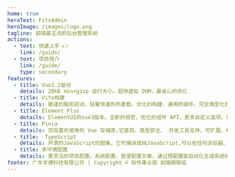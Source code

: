 ```yaml
---
home: true
heroText: FitsAdmin
heroImage: /images/logo.png
tagline: 前端最主流的后台管理系统
actions:
  - text: 快速上手 👉
    link: /guide/
  - text: 项目简介
    link: /guide/
    type: secondary
features:
  - title: Vue3.2驱动
    details: 20kB min+gzip 运行大小，超快虚拟 DOM，最省心的优化
  - title: Vite构建
    details: 极速的服务启动，轻量快速的热重载，优化的构建，通用的插件，完全类型化的API
  - title: Element Plus
    details: ElementUI的vue3版本，全新的视觉，优化的组件 API，更多自定义选项，更加详尽友好的文档
  - title: Pinia
    details: 您将喜欢使用的 Vue 存储库,它直观、类型安全、 开发工具支持、可扩展、模块化设计、极轻
  - title:  TypeScript
    details: 开源的JavaScript的超集，它可编译成纯JavaScript,可以在任何浏览器、任何计算机和任何操作系统上运行。
  - title: 多环境配置
    details: 更灵活的项目配置、系统配置、登录配置方案，通过预配置能自动化生成系统的主题风格等操作
footer: 广东丰德科技有限公司 | Copyright © 软件事业部 前端框架组
---
```



